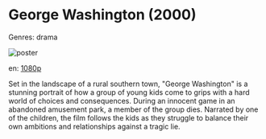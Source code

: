 # George Washington (2000)

Genres: drama

![poster](http://image.tmdb.org/t/p/w500/i9vynOXKFg335C4fVdbvohy9Te7.jpg)

en:
  [1080p](magnet:?xt=urn:btih:7708c485488ac7ed68b542a132223ae5a7f60ea6&dn=George+Washington+%282000%29+1080p+BrRip+x264+-+YIFY&tr=udp%3A%2F%2Ftracker.openbittorrent.com%3A80%2Fannounce&tr=udp%3A%2F%2Fglotorrents.pw%3A6969%2Fannounce&tr=udp%3A%2F%2Ftracker.openbittorrent.com%3A80%2Fannounce&tr=udp%3A%2F%2Ftracker.opentrackr.org%3A1337%2Fannounce&tr=udp%3A%2F%2Fzer0day.to%3A1337%2Fannounce&tr=udp%3A%2F%2Ftracker.coppersurfer.tk%3A6969%2Fannounce)
  


Set in the landscape of a rural southern town, "George Washington" is a stunning portrait of how a group of young kids come to grips with a hard world of choices and consequences. During an innocent game in an abandoned amusement park, a member of the group dies. Narrated by one of the children, the film follows the kids as they struggle to balance their own ambitions and relationships against a tragic lie.